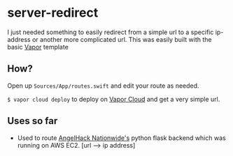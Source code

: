 # server-redirect

I just needed something to easily redirect from a simple url to a specific ip-address or another more complicated url.
This was easily built with the basic [Vapor](https://github.com/vapor/vapor) template

## How?
Open up `Sources/App/routes.swift` and edit your route as needed.

`$ vapor cloud deploy`  to deploy on [Vapor Cloud](https://vapor.cloud) and get a very simple url.

## Uses so far
+ Used to route [AngelHack Nationwide's](https://github.com/cwjoshuak/angelhack-nationwide) python flask backend which was running on AWS EC2. [url --> ip address]
